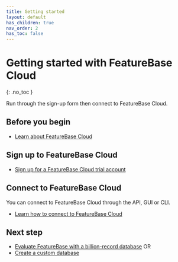 ```yaml
---
title: Getting started
layout: default
has_children: true
nav_order: 2
has_toc: false
---
```


# Getting started with FeatureBase Cloud
{: .no_toc }

Run through the sign-up form then connect to FeatureBase Cloud.

## Before you begin

* [Learn about FeatureBase Cloud](/index)

## Sign up to FeatureBase Cloud

* [Sign up for a FeatureBase Cloud trial account](/docs/cloud/cloud-getstart/cloud-signup)

## Connect to FeatureBase Cloud

You can connect to FeatureBase Cloud through the API, GUI or CLI.

* [Learn how to connect to FeatureBase Cloud](/docs/cloud/cloud-getstart/cloud-db-connect)

## Next step

* [Evaluate FeatureBase with a billion-record database](/docs/cloud/cloud-getstart/cloud-evaluate)
OR
* [Create a custom database](/docs/cloud/cloud-getstart/cloud-setup)
